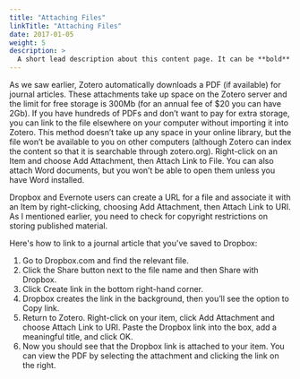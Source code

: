 ```yaml
---
title: "Attaching Files"
linkTitle: "Attaching Files"
date: 2017-01-05
weight: 5
description: >
  A short lead description about this content page. It can be **bold** or _italic_ and can be split over multiple paragraphs.
---
```


As we saw earlier, Zotero automatically downloads a PDF (if available) for journal articles. These attachments take up space on the Zotero server and the limit for free storage is 300Mb (for an annual fee of $20 you can have 2Gb). If you have hundreds of PDFs and don’t want to pay for extra storage, you can link to the file elsewhere on your computer without importing it into Zotero. This method doesn’t take up any space in your online library, but the file won’t be available to you on other computers (although Zotero can index the content so that it is searchable through zotero.org). Right-click on an Item and choose Add Attachment, then Attach Link to File. You can also attach Word documents, but you won’t be able to open them unless you have Word installed.

Dropbox and Evernote users can create a URL for a file and associate it with an Item by right-clicking, choosing Add Attachment, then Attach Link to URI. As I mentioned earlier, you need to check for copyright restrictions on storing published material.

Here's how to link to a journal article that you've saved to Dropbox:

1. Go to Dropbox.com and find the relevant file.
2. Click the Share button next to the file name and then Share with Dropbox.
3. Click Create link in the bottom right-hand corner.
4. Dropbox creates the link in the background, then you’ll see the option to Copy link.
5. Return to Zotero. Right-click on your item, click Add Attachment and choose Attach Link to URI. Paste the Dropbox link into the box, add a meaningful title, and click OK.
6. Now you should see that the Dropbox link is attached to your item. You can view the PDF by selecting the attachment and clicking the link on the right.
